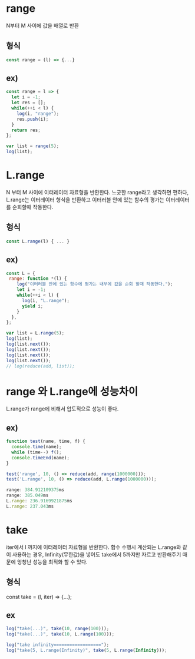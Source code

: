 # range
N부터 M 사이에 값을 배열로 반환

## 형식
```javascript
const range = (l) => {...}
```

## ex)
```javascript
const range = l => {
  let i = -1;
  let res = [];
  while(++i < l) {
    log(i, "range");
    res.push(i);
  }
  return res;
};

var list = range(5);
log(list);
```

# L.range
N 부터 M 사이에 이터레이터 자료형을 반환한다.
느긋한 range라고 생각하면 편하다, L.range는 이터레이터 형식을 반환하고 이터러블 안에 있는 함수의 평가는 이터레이터를 순회할때 작동한다.

## 형식
```javascript
const L.range(l) { ... }
```
## ex)
```javascript
const L = {
 range: function *(l) {
    log("이터러블 안에 있는 함수에 평가는 내부에 값을 순회 할때 작동한다.");
    let i = -1;
    while(++i < l) {
      log(i, "L.range");
      yield i;
    }
  },
};

var list = L.range(5);
log(list);
log(list.next());
log(list.next());
log(list.next());
log(list.next());
// log(reduce(add, list));
```
# range 와 L.range에 성능차이
L.range가 range에 비해서 압도적으로 성능이 좋다.

## ex)
```javascript
function test(name, time, f) {
  console.time(name);
  while (time--) f();
  console.timeEnd(name);
}

test('range', 10, () => reduce(add, range(1000000)));
test('L.range', 10, () => reduce(add, L.range(1000000)));

range: 384.912109375ms
range: 385.049ms
L.range: 236.9169921875ms
L.range: 237.043ms
```

# take
iter에서 l 까지에 이터레이터 자료형을 반환한다.
함수 수행시 계산되는 L.range와 같이 사용하는 경우, Infinity(무한값)을 넣어도 take에서 5까지만 자르고 반환해주기 때문에 엉청난 성능을 최적화 할 수 있다.

## 형식
const take = (l, iter) => {...};

## ex
```javascript
log("take(...)", take(10, range(100)));
log("take(...)", take(10, L.range(100)));

log("take infinity==================");
log("take(5, L.range(Infinity)", take(5, L.range(Infinity)));
```